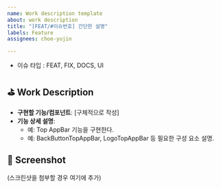 ```yaml
---
name: Work description template
about: work description
title: "[FEAT/#이슈번호] 간단한 설명"
labels: Feature
assignees: choe-yujin

---
```


- 이슈 타입 : FEAT, FIX, DOCS, UI

## ⛳️ Work Description

- **구현할 기능/컴포넌트**: [구체적으로 작성]
- **기능 상세 설명**:
    - 예: Top AppBar 기능을 구현한다.
    - 예: BackButtonTopAppBar, LogoTopAppBar 등 필요한 구성 요소 설명.

## 📸 Screenshot
(스크린샷을 첨부할 경우 여기에 추가)
